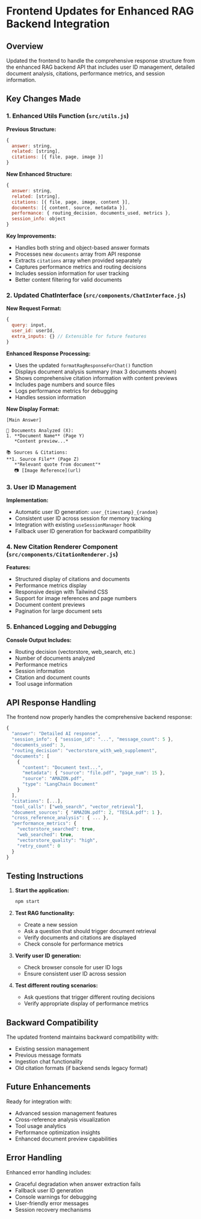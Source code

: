 # Frontend Updates for Enhanced RAG Backend Integration

## Overview
Updated the frontend to handle the comprehensive response structure from the enhanced RAG backend API that includes user ID management, detailed document analysis, citations, performance metrics, and session information.

## Key Changes Made

### 1. Enhanced Utils Function (`src/utils.js`)

**Previous Structure:**
```javascript
{
  answer: string,
  related: [string],
  citations: [{ file, page, image }]
}
```

**New Enhanced Structure:**
```javascript
{
  answer: string,
  related: [string],
  citations: [{ file, page, image, content }],
  documents: [{ content, source, metadata }],
  performance: { routing_decision, documents_used, metrics },
  session_info: object
}
```

**Key Improvements:**
- Handles both string and object-based answer formats
- Processes new `documents` array from API response
- Extracts `citations` array when provided separately
- Captures performance metrics and routing decisions
- Includes session information for user tracking
- Better content filtering for valid documents

### 2. Updated ChatInterface (`src/components/ChatInterface.js`)

**New Request Format:**
```javascript
{
  query: input,
  user_id: userId,
  extra_inputs: {} // Extensible for future features
}
```

**Enhanced Response Processing:**
- Uses the updated `formatRagResponseForChat()` function
- Displays document analysis summary (max 3 documents shown)
- Shows comprehensive citation information with content previews
- Includes page numbers and source files
- Logs performance metrics for debugging
- Handles session information

**New Display Format:**
```
[Main Answer]

📄 Documents Analyzed (X):
1. **Document Name** (Page Y)
   *Content preview...*

📚 Sources & Citations:
**1. Source File** (Page Z)
   *"Relevant quote from document"*
   📷 [Image Reference](url)
```

### 3. User ID Management

**Implementation:**
- Automatic user ID generation: `user_{timestamp}_{random}`
- Consistent user ID across session for memory tracking
- Integration with existing `useSessionManager` hook
- Fallback user ID generation for backward compatibility

### 4. New Citation Renderer Component (`src/components/CitationRenderer.js`)

**Features:**
- Structured display of citations and documents
- Performance metrics display
- Responsive design with Tailwind CSS
- Support for image references and page numbers
- Document content previews
- Pagination for large document sets

### 5. Enhanced Logging and Debugging

**Console Output Includes:**
- Routing decision (vectorstore, web_search, etc.)
- Number of documents analyzed
- Performance metrics
- Session information
- Citation and document counts
- Tool usage information

## API Response Handling

The frontend now properly handles the comprehensive backend response:

```javascript
{
  "answer": "Detailed AI response",
  "session_info": { "session_id": "...", "message_count": 5 },
  "documents_used": 3,
  "routing_decision": "vectorstore_with_web_supplement",
  "documents": [
    {
      "content": "Document text...",
      "metadata": { "source": "file.pdf", "page_num": 15 },
      "source": "AMAZON.pdf",
      "type": "LangChain Document"
    }
  ],
  "citations": [...],
  "tool_calls": ["web_search", "vector_retrieval"],
  "document_sources": { "AMAZON.pdf": 2, "TESLA.pdf": 1 },
  "cross_reference_analysis": { ... },
  "performance_metrics": {
    "vectorstore_searched": true,
    "web_searched": true,
    "vectorstore_quality": "high",
    "retry_count": 0
  }
}
```

## Testing Instructions

1. **Start the application:**
   ```bash
   npm start
   ```

2. **Test RAG functionality:**
   - Create a new session
   - Ask a question that should trigger document retrieval
   - Verify documents and citations are displayed
   - Check console for performance metrics

3. **Verify user ID generation:**
   - Check browser console for user ID logs
   - Ensure consistent user ID across session

4. **Test different routing scenarios:**
   - Ask questions that trigger different routing decisions
   - Verify appropriate display of performance metrics

## Backward Compatibility

The updated frontend maintains backward compatibility with:
- Existing session management
- Previous message formats
- Ingestion chat functionality
- Old citation formats (if backend sends legacy format)

## Future Enhancements

Ready for integration with:
- Advanced session management features
- Cross-reference analysis visualization
- Tool usage analytics
- Performance optimization insights
- Enhanced document preview capabilities

## Error Handling

Enhanced error handling includes:
- Graceful degradation when answer extraction fails
- Fallback user ID generation
- Console warnings for debugging
- User-friendly error messages
- Session recovery mechanisms
